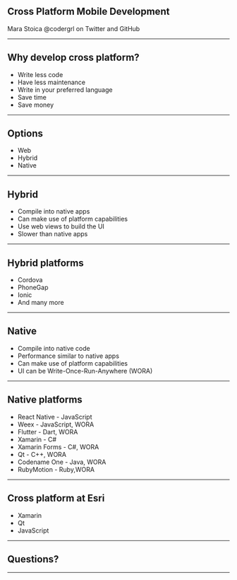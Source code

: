 <!-- .slide: class="title" -->

## Cross Platform Mobile Development
Mara Stoica
@codergrl on Twitter and GitHub

---

<!-- .slide: class="agenda" -->

## Why develop cross platform?

- Write less code
- Have less maintenance
- Write in your preferred language
- Save time
- Save money

---

<!-- .slide: class="agenda" -->

## Options

- Web
- Hybrid
- Native

---

## Hybrid

- Compile into native apps
- Can make use of platform capabilities
- Use web views to build the UI
- Slower than native apps

---

<!-- .slide: class="agenda" -->

## Hybrid platforms

- Cordova
- PhoneGap
- Ionic
- And many more

---

<!-- .slide: class="section" -->

## Native

- Compile into native code
- Performance similar to native apps
- Can make use of platform capabilities
- UI can be Write-Once-Run-Anywhere (WORA)

---

<!-- .slide: class="section" -->

## Native platforms

- React Native - JavaScript
- Weex - JavaScript, WORA
- Flutter - Dart, WORA
- Xamarin - C#
- Xamarin Forms - C#, WORA
- Qt - C++, WORA
- Codename One - Java, WORA
- RubyMotion - Ruby,WORA

---

<!-- .slide: class="section" -->

## Cross platform at Esri

- Xamarin
- Qt
- JavaScript

---

<!-- .slide: class="questions" -->

## Questions?

---


<!-- .slide: class="end" -->
